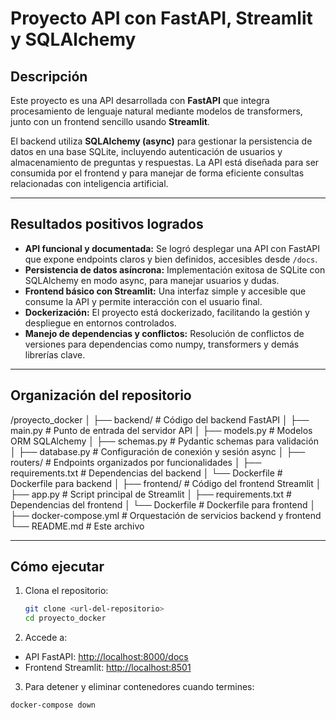 # Proyecto API con FastAPI, Streamlit y SQLAlchemy

## Descripción

Este proyecto es una API desarrollada con **FastAPI** que integra procesamiento de lenguaje natural mediante modelos de transformers, junto con un frontend sencillo usando **Streamlit**. 

El backend utiliza **SQLAlchemy (async)** para gestionar la persistencia de datos en una base SQLite, incluyendo autenticación de usuarios y almacenamiento de preguntas y respuestas. La API está diseñada para ser consumida por el frontend y para manejar de forma eficiente consultas relacionadas con inteligencia artificial.

---

## Resultados positivos logrados

- **API funcional y documentada:** Se logró desplegar una API con FastAPI que expone endpoints claros y bien definidos, accesibles desde `/docs`.
- **Persistencia de datos asíncrona:** Implementación exitosa de SQLite con SQLAlchemy en modo async, para manejar usuarios y dudas.
- **Frontend básico con Streamlit:** Una interfaz simple y accesible que consume la API y permite interacción con el usuario final.
- **Dockerización:** El proyecto está dockerizado, facilitando la gestión y despliegue en entornos controlados.
- **Manejo de dependencias y conflictos:** Resolución de conflictos de versiones para dependencias como numpy, transformers y demás librerías clave.

---

## Organización del repositorio

/proyecto_docker
│
├── backend/ # Código del backend FastAPI
│ ├── main.py # Punto de entrada del servidor API
│ ├── models.py # Modelos ORM SQLAlchemy
│ ├── schemas.py # Pydantic schemas para validación
│ ├── database.py # Configuración de conexión y sesión async
│ ├── routers/ # Endpoints organizados por funcionalidades
│ ├── requirements.txt # Dependencias del backend
│ └── Dockerfile # Dockerfile para backend
│
├── frontend/ # Código del frontend Streamlit
│ ├── app.py # Script principal de Streamlit
│ ├── requirements.txt # Dependencias del frontend
│ └── Dockerfile # Dockerfile para frontend
│
├── docker-compose.yml # Orquestación de servicios backend y frontend
└── README.md # Este archivo


---

## Cómo ejecutar

1. Clona el repositorio:
   ```bash
   git clone <url-del-repositorio>
   cd proyecto_docker
2. Accede a:

- API FastAPI: [http://localhost:8000/docs](http://localhost:8000/docs)
- Frontend Streamlit: [http://localhost:8501](http://localhost:8501)
3. Para detener y eliminar contenedores cuando termines:

```bash
docker-compose down


